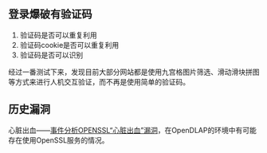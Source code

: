 ## 登录爆破有验证码

1. 验证码是否可以重复利用
2. 验证码cookie是否可以重复利用
3. 验证码是否可以识别

经过一番测试下来，发现目前大部分网站都是使用九宫格图片筛选、滑动滑块拼图等方式来进行人机交互验证，而不再是使用简单的验证码。



## 历史漏洞

心脏出血——[事件分析OPENSSL“心脏出血”漏洞](http://blog.nsfocus.net/openssl-bleed/)，在OpenDLAP的环境中有可能存在使用OpenSSL服务的情况。

